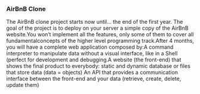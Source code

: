 ### AirBnB Clone ###

The AirBnB clone project starts now until… the end of the first year. The goal of the project is to deploy on your server a simple copy of the AirBnB website.You won’t implement all the features, only some of them to cover all fundamentalconcepts of the higher level programming track.After 4 months, you will have a complete web application composed by:A command interpreter to manipulate data without a visual interface, like in a Shell (perfect for development and debugging.A website (the front-end) that shows the final product to everybody: static and dynamic database or files that store data (data = objects) An API that provides a communication interface between the front-end and your data (retrieve, create, delete, update them)

